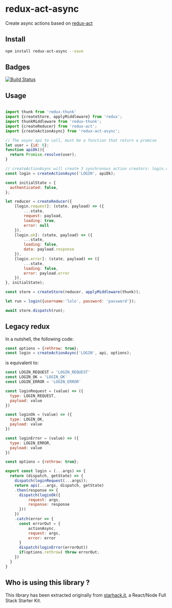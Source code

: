 # redux-act-async

Create async actions based on [redux-act](https://github.com/pauldijou/redux-act)

## Install

```bash
npm install redux-act-async --save
```

## Badges

[![Build Status](https://travis-ci.org/FredericHeem/redux-act-async.svg?branch=master)](https://travis-ci.org/FredericHeem/redux-act-async)

## Usage

```js

import thunk from 'redux-thunk'
import {createStore, applyMiddleware} from 'redux';
import thunkMiddleware from 'redux-thunk';
import {createReducer} from 'redux-act';
import {createActionAsync} from 'redux-act-async';

// The async api to call, must be a function that return a promise
let user = {id: 8};
function apiOk(){
  return Promise.resolve(user);
}

// createActionAsync will create 3 synchronous action creators: login.request, login.ok and login.error
const login = createActionAsync('LOGIN', apiOk);

const initialState = {
  authenticated: false,
};

let reducer = createReducer({
    [login.request]: (state, payload) => ({
        ...state,
        request: payload,
        loading: true,
        error: null
    }),
    [login.ok]: (state, payload) => ({
        ...state,
        loading: false,
        data: payload.response
    }),
    [login.error]: (state, payload) => ({
        ...state,
        loading: false,
        error: payload.error
    }),
}, initialState);

const store = createStore(reducer, applyMiddleware(thunk));

let run = login({username:'lolo', password: 'password'});

await store.dispatch(run);

```

## Legacy redux

In a nutshell, the following code:

```js
const options = {rethrow: true};
const login = createActionAsync('LOGIN', api, options);
```

is equivalent to:

```js
const LOGIN_REQUEST = 'LOGIN_REQUEST'
const LOGIN_OK = 'LOGIN_OK'
const LOGIN_ERROR = 'LOGIN_ERROR'

const loginRequest = (value) => ({
  type: LOGIN_REQUEST,
  payload: value
})

const loginOk = (value) => ({
  type: LOGIN_OK,
  payload: value
})

const loginError = (value) => ({
  type: LOGIN_ERROR,
  payload: value
})

const options = {rethrow: true};

export const login = (...args) => {
  return (dispatch, getState) => {
    dispatch(loginRequest(...args));
    return api(...args, dispatch, getState)
    .then(response => {
      dispatch(loginOk({
          request: args,
          response: response
      }))
    })
    .catch(error => {
      const errorOut = {
          actionAsync,
          request: args,
          error: error
      }
      dispatch(loginError(errorOut))
      if(options.rethrow) throw errorOut;
    })
  }
}
```

## Who is using this library ?

This library has been extracted originally from [starhack.it](https://github.com/FredericHeem/starhackit), a React/Node Full Stack Starter Kit.
